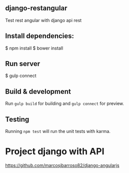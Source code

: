 ## django-restangular
Test rest angular with django api rest

## Install dependencies:
  $ npm install 
  $ bower install

## Run server
  $ gulp connect
  
  
## Build & development

Run `gulp build` for building and `gulp connect` for preview.

## Testing

Running `npm test` will run the unit tests with karma.



# Project django with API
https://github.com/marcosjbarroso82/django-angularjs